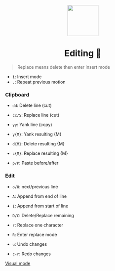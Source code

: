 <div align="center">
  <image src="../vim.png" height="100" width="100" />
  <h1>Editing 🧪</h1>
</div>

> Replace means delete then enter insert mode

- `i`: Insert mode
- `.`: Repeat previous motion

### Clipboard

- `dd`: Delete line (cut)
- `cc/S`: Replace line (cut)
- `yy`: Yank line (copy)

- `y{M}`: Yank resulting {M}
- `d{M}`: Delete resulting {M}
- `c{M}`: Replace resulting {M}

- `p/P`: Paste before/after

### Edit

- `o/O`: next/previous line
- `A`: Append from end of line
- `I`: Append from start of line
- `D/C`: Delete/Replace remaining

- `r`: Replace one character
- `R`: Enter replace mode

- `u`: Undo changes
- `c-r`: Redo changes

<a href="../4 - Visual mode/memo.md">Visual mode</a>
